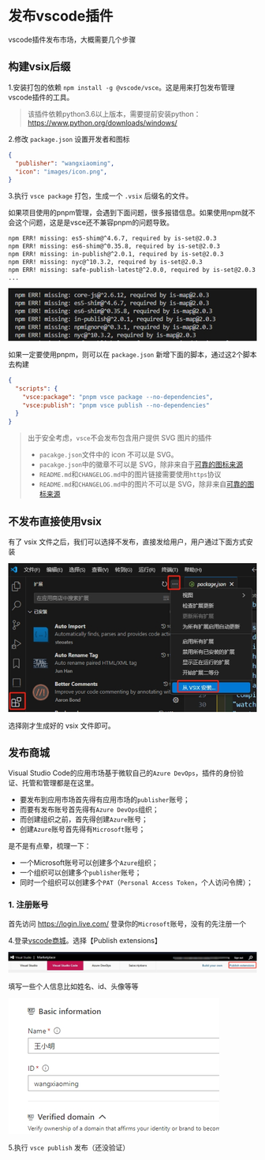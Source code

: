 # 发布vscode插件

vscode插件发布市场，大概需要几个步骤

## 构建vsix后缀

1.安装打包的依赖 `npm install -g @vscode/vsce`。这是用来打包发布管理vscode插件的工具。

> 该插件依赖python3.6以上版本，需要提前安装python：https://www.python.org/downloads/windows/

2.修改 `package.json` 设置开发者和图标

```json
{
  "publisher": "wangxiaoming",
  "icon": "images/icon.png",
}
```

3.执行 `vsce package` 打包，生成一个 `.vsix` 后缀名的文件。

如果项目使用的pnpm管理，会遇到下面问题，很多报错信息。如果使用npm就不会这个问题，这是是vsce还不兼容pnpm的问题导致。

```text
npm ERR! missing: es5-shim@^4.6.7, required by is-set@2.0.3
npm ERR! missing: es6-shim@^0.35.8, required by is-set@2.0.3
npm ERR! missing: in-publish@^2.0.1, required by is-set@2.0.3
npm ERR! missing: nyc@^10.3.2, required by is-set@2.0.3
npm ERR! missing: safe-publish-latest@^2.0.0, required by is-set@2.0.3
...
```

![](./img/public-3.png)

如果一定要使用pnpm，则可以在 `package.json` 新增下面的脚本，通过这2个脚本去构建

```json
{
  "scripts": {
    "vsce:package": "pnpm vsce package --no-dependencies",
    "vsce:publish": "pnpm vsce publish --no-dependencies"
  }
}
```

> 出于安全考虑，`vsce`不会发布包含用户提供 SVG 图片的插件
>
> - `pacakge.json`文件中的 icon 不可以是 SVG。
> - `pacakge.json`中的徽章不可以是 SVG，除非来自于[可靠的图标来源](https://rackar.github.io/vscode-ext-doccn/extensibility-reference/extension-manifest.html#使用认证过的标志)
> - `README.md`和`CHANGELOG.md`中的图片链接需要使用`https`协议
> - `README.md`和`CHANGELOG.md`中的图片不可以是 SVG，除非来自[可靠的图标来源](https://rackar.github.io/vscode-ext-doccn/extensibility-reference/extension-manifest.html#使用认证过的标志)

## 不发布直接使用vsix

有了 vsix 文件之后，我们可以选择不发布，直接发给用户，用户通过下面方式安装

![](./img/install-1.png)

选择刚才生成好的 vsix 文件即可。

## 发布商城

Visual Studio Code的应用市场基于微软自己的`Azure DevOps`，插件的身份验证、托管和管理都是在这里。

- 要发布到应用市场首先得有应用市场的`publisher`账号；
- 而要有发布账号首先得有`Azure DevOps`组织；
- 而创建组织之前，首先得创建`Azure`账号；
- 创建`Azure`账号首先得有`Microsoft`账号；

是不是有点晕，梳理一下：

- 一个Microsoft账号可以创建多个`Azure`组织；
- 一个组织可以创建多个`publisher`账号；
- 同时一个组织可以创建多个`PAT`（`Personal Access Token`，个人访问令牌）；

### 1. 注册账号

首先访问 https://login.live.com/ 登录你的`Microsoft`账号，没有的先注册一个



4.登录[vscode商城](https://marketplace.visualstudio.com/)。选择【Publish extensions】

![](./img/public-1.png)

填写一些个人信息比如姓名、id、头像等等

![](./img/public-2.png)

5.执行 `vsce publish` 发布（还没验证）